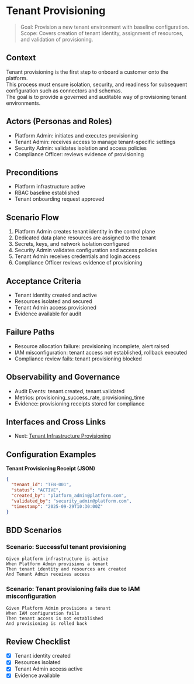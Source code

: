 # Tenant Provisioning

> Goal: Provision a new tenant environment with baseline configuration.  
> Scope: Covers creation of tenant identity, assignment of resources, and validation of provisioning.

## Context
Tenant provisioning is the first step to onboard a customer onto the platform.  
This process must ensure isolation, security, and readiness for subsequent configuration such as connectors and schemas.  
The goal is to provide a governed and auditable way of provisioning tenant environments.

## Actors (Personas and Roles)
- Platform Admin: initiates and executes provisioning  
- Tenant Admin: receives access to manage tenant-specific settings  
- Security Admin: validates isolation and access policies  
- Compliance Officer: reviews evidence of provisioning

## Preconditions
- Platform infrastructure active  
- RBAC baseline established  
- Tenant onboarding request approved

## Scenario Flow
1. Platform Admin creates tenant identity in the control plane  
2. Dedicated data plane resources are assigned to the tenant  
3. Secrets, keys, and network isolation configured  
4. Security Admin validates configuration and access policies  
5. Tenant Admin receives credentials and login access  
6. Compliance Officer reviews evidence of provisioning

## Acceptance Criteria
- Tenant identity created and active  
- Resources isolated and secured  
- Tenant Admin access provisioned  
- Evidence available for audit

## Failure Paths
- Resource allocation failure: provisioning incomplete, alert raised  
- IAM misconfiguration: tenant access not established, rollback executed  
- Compliance review fails: tenant provisioning blocked

## Observability and Governance
- Audit Events: tenant.created, tenant.validated  
- Metrics: provisioning_success_rate, provisioning_time  
- Evidence: provisioning receipts stored for compliance

## Interfaces and Cross Links
- Next: [Tenant Infrastructure Provisioning](01b-tenant-infrastructure-provisioning.md)

## Configuration Examples

**Tenant Provisioning Receipt (JSON)**
```json
{
  "tenant_id": "TEN-001",
  "status": "ACTIVE",
  "created_by": "platform_admin@platform.com",
  "validated_by": "security_admin@platform.com",
  "timestamp": "2025-09-29T10:30:00Z"
}
```

## BDD Scenarios

### Scenario: Successful tenant provisioning
```gherkin
Given platform infrastructure is active
When Platform Admin provisions a tenant
Then tenant identity and resources are created
And Tenant Admin receives access
```

### Scenario: Tenant provisioning fails due to IAM misconfiguration
```gherkin
Given Platform Admin provisions a tenant
When IAM configuration fails
Then tenant access is not established
And provisioning is rolled back
```

## Review Checklist
- [x] Tenant identity created  
- [x] Resources isolated  
- [x] Tenant Admin access active  
- [x] Evidence available  
